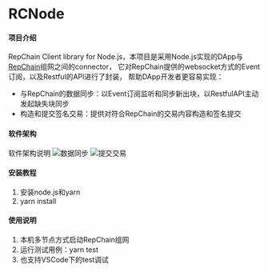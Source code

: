 # RCNode

#### 项目介绍
RepChain Client library for Node.js，本项目是采用Node.js实现的DApp与[RepChain](https://gitee.com/BTAJL/repchain)组网之间的connector，
它对RepChain提供的websocket方式的Event订阅，以及Restful的API进行了封装，
帮助DApp开发者更容易实现：
- 与RepChain的数据同步：以Event订阅监听和同步新出块，以RestfulAPI主动发起缺失块同步
- 构造和提交签名交易：提供对符合RepChain的交易内容构造和签名提交

#### 软件架构
软件架构说明
![数据同步](https://gitee.com/BTAJL/RCNode/raw/master/doc/sync.png)
![提交交易](https://gitee.com/BTAJL/RCNode/raw/master/doc/commit.png)


#### 安装教程

1. 安装node.js和yarn
2. yarn install

#### 使用说明
1. 本机多节点方式启动RepChain组网
2. 运行测试用例：yarn test
3. 也支持VSCode下的test调试

